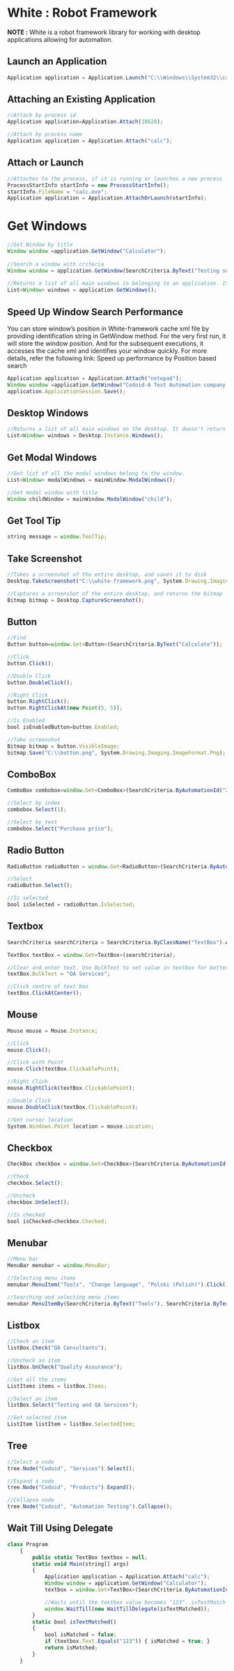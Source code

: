 # White :  Robot Framework

**NOTE :** White is a robot framework library for working with desktop applications allowing for automation. 


## Launch an Application 
```javascript
Application application = Application.Launch("C:\\Windows\\System32\\calc.exe"); 
```

## Attaching an Existing Application 
```javascript
//Attach by process id 
Application application=Application.Attach(10628); 

//Attach by process name 
Application application = Application.Attach("calc"); 
```

## Attach or Launch 
```javascript
//Attaches to the process, if it is running or launches a new process 
ProcessStartInfo startInfo = new ProcessStartInfo(); 
startInfo.FileName = "calc.exe"; 
Application application = Application.AttachOrLaunch(startInfo); 
```

# Get Windows 
```javascript
//Get Window by title 
Window window =application.GetWindow("Calculator"); 
 
//Search a window with criteria 
Window window = application.GetWindow(SearchCriteria.ByText("Testing services Companies"), TestStack.White.Factory.InitializeOption.NoCache); 
 
//Returns a list of all main windows in belonging to an application. It doesn't return modal windows. 
List<Window> windows = application.GetWindows(); 
```
## Speed Up Window Search Performance 

You can store window’s position in White-framework cache xml file by providing identification string in GetWindow method. For the very first run, it will store the window position. And for the subsequent executions, it accesses the cache xml and identifies your window quickly. For more details, refer the following link: Speed up performance by Position based search 
```javascript
Application application = Application.Attach("notepad"); 
Window window =application.GetWindow("Codoid-A Test Automation company - Notepad", TestStack.White.Factory.InitializeOption.NoCache.AndIdentifiedBy("Notepad"));  
application.ApplicationSession.Save(); 
```

## Desktop Windows 
```javascript
//Returns a list of all main windows on the desktop. It doesn't return modal windows. 
List<Window> windows = Desktop.Instance.Windows(); 
```

## Get Modal Windows 
```javascript
//Get list of all the modal windows belong to the window. 
List<Window> modalWindows = mainWindow.ModalWindows(); 

//Get modal window with title 
Window childWindow = mainWindow.ModalWindow("child"); 
```

## Get Tool Tip 
```javascript
string message = window.ToolTip; 
```

## Take Screenshot 
```javascript
//Takes a screenshot of the entire desktop, and saves it to disk 
Desktop.TakeScreenshot("C:\\white-framework.png", System.Drawing.Imaging.ImageFormat.Png);   

//Captures a screenshot of the entire desktop, and returns the bitmap 
Bitmap bitmap = Desktop.CaptureScreenshot(); 
```

## Button 

```javascript
//Find
Button button=window.Get<Button>(SearchCriteria.ByText("Calculate")); 

//Click 
button.Click(); 

//Double Click 
button.DoubleClick(); 

//Right Click 
button.RightClick(); 
button.RightClickAt(new Point(5, 5)); 

//Is Enabled 
bool isEnabledButton=button.Enabled; 

//Take screenshot 
Bitmap bitmap = button.VisibleImage; 
bitmap.Save("C:\\button.png", System.Drawing.Imaging.ImageFormat.Png); 
```

## ComboBox 
```javascript
ComboBox combobox=window.Get<ComboBox>(SearchCriteria.ByAutomationId("261")); 

//Select by index 
combobox.Select(1); 

//Select by text 
combobox.Select("Purchase price"); 
```

## Radio Button 
```javascript
RadioButton radioButton = window.Get<RadioButton>(SearchCriteria.ByAutomationId("322")); 

//Select 
radioButton.Select(); 

//Is selected 
bool isSelected = radioButton.IsSelected; 
```

## Textbox 
```javascript
SearchCriteria searchCriteria = SearchCriteria.ByClassName("TextBox").AndIndex(1); 

TextBox textBox = window.Get<TextBox>(searchCriteria); 

//Clear and enter text. Use BulkText to set value in textbox for better performance. 
textBox.BulkText = "QA Services"; 

//Click centre of text box 
textBox.ClickAtCenter(); 
```

## Mouse 
```javascript
Mouse mouse = Mouse.Instance; 

//Click 
mouse.Click(); 

//Click with Point 
mouse.Click(textBox.ClickablePoint); 

//Right Click 
mouse.RightClick(textBox.ClickablePoint); 

//Double Click 
mouse.DoubleClick(textBox.ClickablePoint); 

//Get cursor location 
System.Windows.Point location = mouse.Location; 
```

## Checkbox 
```javascript
CheckBox checkbox = window.Get<CheckBox>(SearchCriteria.ByAutomationId("3213482")); 

//Check 
checkbox.Select(); 

//Uncheck 
checkbox.UnSelect(); 

//Is checked 
bool isChecked=checkbox.Checked; 
```

## Menubar 
```javascript
//Menu bar 
MenuBar menubar = window.MenuBar; 

//Selecting menu items 
menubar.MenuItem("Tools", "Change language", "Polski (Polish)").Click(); 

//Searching and selecting menu items 
menubar.MenuItemBy(SearchCriteria.ByText("Tools"), SearchCriteria.ByText("Change language")).Click(); 
```

## Listbox 
```javascript
//Check an item 
listBox.Check("QA Consultants"); 

//Uncheck an item 
listBox.UnCheck("Quality Assurance"); 

//Get all the items 
ListItems items = listBox.Items; 

//Select an item 
listBox.Select("Testing and QA Services"); 

//Get selected item 
ListItem listItem = listBox.SelectedItem; 
```

## Tree 
```javascript
//Select a node 
tree.Node("Codoid", "Services").Select(); 

//Expand a node 
tree.Node("Codoid", "Products").Expand(); 

//Collapse node 
tree.Node("Codoid", "Automation Testing").Collapse(); 
```
## Wait Till Using Delegate 
```javascript
class Program 
    { 
        public static TextBox textbox = null; 
        static void Main(string[] args) 
        { 
            Application application = Application.Attach("calc"); 
            Window window = application.GetWindow("Calculator"); 
            textbox = window.Get<TextBox>(SearchCriteria.ByAutomationId("226")); 

            //Waits until the textbox value becomes "123". isTextMatch method user defined method for this condition. 
            window.WaitTill(new WaitTillDelegate(isTextMatched)); 
        } 
        static bool isTextMatched() 
        { 
            bool isMatched = false; 
            if (textbox.Text.Equals("123")) { isMatched = true; } 
            return isMatched; 
        } 
    } 
```